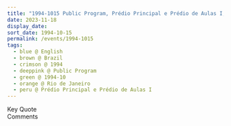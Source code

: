 ```yaml
---
title: "1994-1015 Public Program, Prédio Principal e Prédio de Aulas I, School of Music, Rua do Passeio, 98 -- Centro, Cinelândia, Rio de Janeiro, Brazil"
date: 2023-11-18
display_date: 
sort_date: 1994-10-15
permalink: /events/1994-1015
tags:
  - blue @ English
  - brown @ Brazil
  - crimson @ 1994
  - deeppink @ Public Program
  - green @ 1994-10
  - orange @ Rio de Janeiro
  - peru @ Prédio Principal e Prédio de Aulas I
---
```


<wave-list>
  <list-title color="green" width="75">Key Quote</list-title>
  <list-item color="BlanchedAlmond"  width="200"></list-item>
  <list-item color="Lavender"></list-item>
  <list-item color="BlanchedAlmond"></list-item>
</wave-list>

<br>

<wave-list>
  <list-title color="green" width="75">Comments</list-title>
  <list-item color="BlanchedAlmond"  width="200"></list-item>
  <list-item color="Lavender"></list-item>
  <list-item color="BlanchedAlmond"></list-item>
</wave-list>
